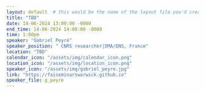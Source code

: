 ```yaml
---
layout: default  # this would be the name of the layout file you'd create for events
title: "TBD"
date: 14-06-2024 13:00:00 -0000
end_time: 14-06-2024 14:00:00 -0000
time: 1:00pm
speaker: "Gabriel Peyré"
speaker_position: " CNRS researcher|DMA/ENS, France"
location: "TBD"
calendar_icon: "/assets/img/calendar_icon.png"
location_icon: "/assets/img/location_icon.png"
speaker_icon: "/assets/img/gabriel_peyre.jpg"
link: "https://faiseminarswarwick.github.io"
speaker_file: g_peyre
---
```



